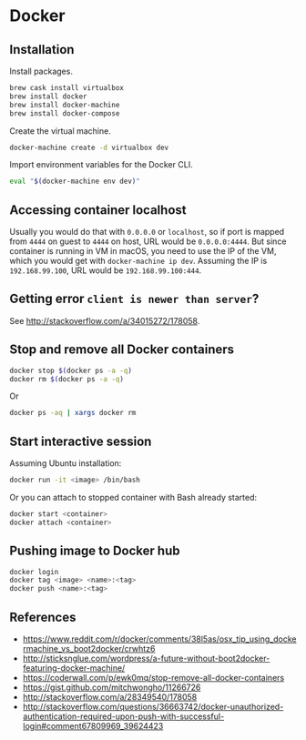 # Docker

## Installation

Install packages.

```sh
brew cask install virtualbox
brew install docker
brew install docker-machine
brew install docker-compose
```

Create the virtual machine.

```sh
docker-machine create -d virtualbox dev
```

Import environment variables for the Docker CLI.

```sh
eval "$(docker-machine env dev)"
```

## Accessing container localhost

Usually you would do that with `0.0.0.0` or `localhost`, so if port is mapped from `4444` on guest to `4444` on host, URL would be `0.0.0.0:4444`. But since container is running in VM in macOS, you need to use the IP of the VM, which you would get with `docker-machine ip dev`. Assuming the IP is `192.168.99.100`, URL would be `192.168.99.100:444`.

## Getting error `client is newer than server`?

See http://stackoverflow.com/a/34015272/178058.

## Stop and remove all Docker containers

```sh
docker stop $(docker ps -a -q)
docker rm $(docker ps -a -q)
```

Or
```sh
docker ps -aq | xargs docker rm
```

## Start interactive session

Assuming Ubuntu installation:

```sh
docker run -it <image> /bin/bash
```

Or you can attach to stopped container with Bash already started:

```sh
docker start <container>
docker attach <container>
```

## Pushing image to Docker hub

```sh
docker login
docker tag <image> <name>:<tag>
docker push <name>:<tag>
```

## References

* https://www.reddit.com/r/docker/comments/38l5as/osx_tip_using_dockermachine_vs_boot2docker/crwhtz6
* http://sticksnglue.com/wordpress/a-future-without-boot2docker-featuring-docker-machine/
* https://coderwall.com/p/ewk0mq/stop-remove-all-docker-containers
* https://gist.github.com/mitchwongho/11266726
* http://stackoverflow.com/a/28349540/178058
* http://stackoverflow.com/questions/36663742/docker-unauthorized-authentication-required-upon-push-with-successful-login#comment67809969_39624423
